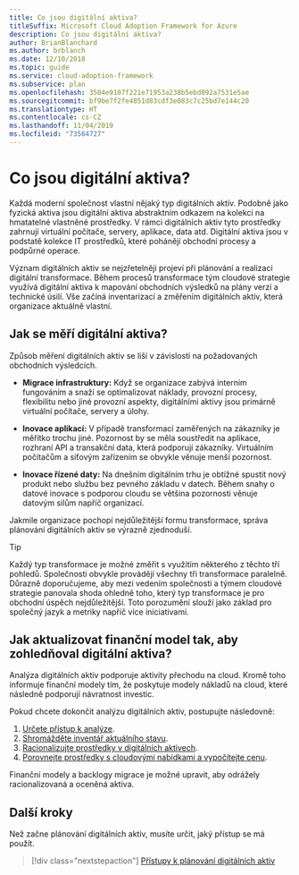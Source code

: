 ```yaml
---
title: Co jsou digitální aktiva?
titleSuffix: Microsoft Cloud Adoption Framework for Azure
description: Co jsou digitální aktiva?
author: BrianBlanchard
ms.author: brblanch
ms.date: 12/10/2018
ms.topic: guide
ms.service: cloud-adoption-framework
ms.subservice: plan
ms.openlocfilehash: 3504e9107f221e71953a238b5ebd092a7531e5ae
ms.sourcegitcommit: bf9be7f2fe4851d83cdf3e083c7c25bd7e144c20
ms.translationtype: HT
ms.contentlocale: cs-CZ
ms.lasthandoff: 11/04/2019
ms.locfileid: "73564727"
---
```

<!-- markdownlint-disable MD026 -->

# <a name="what-is-a-digital-estate"></a>Co jsou digitální aktiva?

Každá moderní společnost vlastní nějaký typ digitálních aktiv. Podobně jako fyzická aktiva jsou digitální aktiva abstraktním odkazem na kolekci na hmatatelné vlastněné prostředky. V rámci digitálních aktiv tyto prostředky zahrnují virtuální počítače, servery, aplikace, data atd. Digitální aktiva jsou v podstatě kolekce IT prostředků, které pohánějí obchodní procesy a podpůrné operace.

Význam digitálních aktiv se nejzřetelněji projeví při plánování a realizaci digitální transformace. Během procesů transformace tým cloudové strategie využívá digitální aktiva k mapování obchodních výsledků na plány verzí a technické úsilí. Vše začíná inventarizací a změřením digitálních aktiv, která organizace aktuálně vlastní.

## <a name="how-can-a-digital-estate-be-measured"></a>Jak se měří digitální aktiva?

Způsob měření digitálních aktiv se liší v závislosti na požadovaných obchodních výsledcích.

- **Migrace infrastruktury:** Když se organizace zabývá interním fungováním a snaží se optimalizovat náklady, provozní procesy, flexibilitu nebo jiné provozní aspekty, digitálními aktivy jsou primárně virtuální počítače, servery a úlohy.

- **Inovace aplikací:** V případě transformací zaměřených na zákazníky je měřítko trochu jiné. Pozornost by se měla soustředit na aplikace, rozhraní API a transakční data, která podporují zákazníky. Virtuálním počítačům a síťovým zařízením se obvykle věnuje menší pozornost.

- **Inovace řízené daty:** Na dnešním digitálním trhu je obtížné spustit nový produkt nebo službu bez pevného základu v datech. Během snahy o datové inovace s podporou cloudu se většina pozornosti věnuje datovým silům napříč organizací.

Jakmile organizace pochopí nejdůležitější formu transformace, správa plánování digitálních aktiv se výrazně zjednoduší.

> [!TIP]
> Každý typ transformace je možné změřit s využitím některého z těchto tří pohledů. Společnosti obvykle provádějí všechny tři transformace paralelně. Důrazně doporučujeme, aby mezi vedením společnosti a týmem cloudové strategie panovala shoda ohledně toho, který typ transformace je pro obchodní úspěch nejdůležitější. Toto porozumění slouží jako základ pro společný jazyk a metriky napříč více iniciativami.

## <a name="how-can-a-financial-model-be-updated-to-reflect-the-digital-estate"></a>Jak aktualizovat finanční model tak, aby zohledňoval digitální aktiva?

Analýza digitálních aktiv podporuje aktivity přechodu na cloud. Kromě toho informuje finanční modely tím, že poskytuje modely nákladů na cloud, které následně podporují návratnost investic.

Pokud chcete dokončit analýzu digitálních aktiv, postupujte následovně:

1. [Určete přístup k analýze](./approach.md).
1. [Shromážděte inventář aktuálního stavu](./inventory.md).
1. [Racionalizujte prostředky v digitálních aktivech](./rationalize.md).
1. [Porovnejte prostředky s cloudovými nabídkami a vypočítejte cenu](./calculate.md).

Finanční modely a backlogy migrace je možné upravit, aby odrážely racionalizovaná a oceněná aktiva.

## <a name="next-steps"></a>Další kroky

Než začne plánování digitálních aktiv, musíte určit, jaký přístup se má použít.

> [!div class="nextstepaction"]
> [Přístupy k plánování digitálních aktiv](./approach.md)

